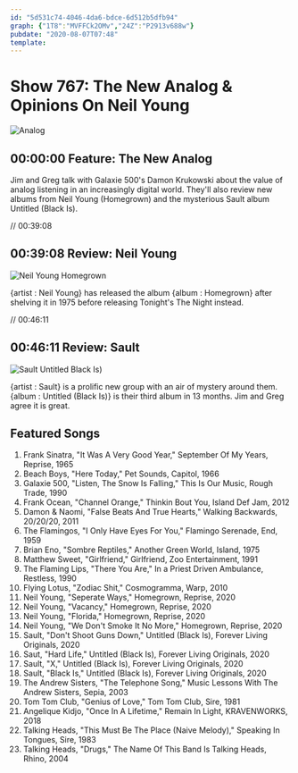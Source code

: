 ```yaml
---
id: "5d531c74-4046-4da6-bdce-6d512b5dfb94"
graph: {"1T8":"MVFFCk2OMv","24Z":"P2913v688w"}
pubdate: "2020-08-07T07:48"
template: 
---
```






# Show 767: The New Analog & Opinions On Neil Young

![Analog](https://static.soundopinions.org/images/2017/newanalog_web.jpg)



## 00:00:00 Feature: The New Analog

Jim and Greg talk with Galaxie 500's Damon Krukowski about the value of analog listening in an increasingly digital world. They'll also review new albums from Neil Young (Homegrown) and the mysterious Sault album Untitled (Black Is).

// 00:39:08



## 00:39:08 Review: Neil Young

![Neil Young Homegrown](https://static.soundopinions.org/assets/0767/1T812.jpg)

{artist : Neil Young} has released the album {album : Homegrown} after shelving it in 1975 before releasing Tonight's The Night instead.

// 00:46:11



## 00:46:11 Review: Sault

![Sault Untitled Black Is)](https://static.soundopinions.org/assets/0767/24Z1.jpg)

{artist : Sault} is a prolific new group with an air of mystery around them. {album : Untitled (Black Is)} is their third album in 13 months. Jim and Greg agree it is great.



## Featured Songs

1. Frank Sinatra, "It Was A Very Good Year," September Of My Years, Reprise, 1965
2. Beach Boys, "Here Today," Pet Sounds, Capitol, 1966
3. Galaxie 500, "Listen, The Snow Is Falling," This Is Our Music, Rough Trade, 1990
4. Frank Ocean, "Channel Orange," Thinkin Bout You, Island Def Jam, 2012
5. Damon & Naomi, "False Beats And True Hearts," Walking Backwards, 20/20/20, 2011
6. The Flamingos, "I Only Have Eyes For You," Flamingo Serenade, End, 1959
7. Brian Eno, "Sombre Reptiles," Another Green World, Island, 1975
8. Matthew Sweet, "Girlfriend," Girlfriend, Zoo Entertainment, 1991
9. The Flaming Lips, "There You Are," In a Priest Driven Ambulance, Restless, 1990
10. Flying Lotus, "Zodiac Shit," Cosmogramma, Warp, 2010
11. Neil Young, "Seperate Ways," Homegrown, Reprise, 2020
12. Neil Young, "Vacancy," Homegrown, Reprise, 2020
13. Neil Young, "Florida," Homegrown, Reprise, 2020
14. Neil Young, "We Don't Smoke It No More," Homegrown, Reprise, 2020
15. Sault, "Don't Shoot Guns Down," Untitled (Black Is), Forever Living Originals, 2020
16. Saut, "Hard Life," Untitled (Black Is), Forever Living Originals, 2020
17. Sault, "X," Untitled (Black Is), Forever Living Originals, 2020
18. Sault, "Black Is," Untitled (Black Is), Forever Living Originals, 2020
19. The Andrew Sisters, "The Telephone Song," Music Lessons With The Andrew Sisters, Sepia, 2003
20. Tom Tom Club, "Genius of Love," Tom Tom Club, Sire, 1981
21. Angelique Kidjo, "Once In A Lifetime," Remain In Light, KRAVENWORKS, 2018
22. Talking Heads, "This Must Be The Place (Naive Melody)," Speaking In Tongues, Sire, 1983
23. Talking Heads, "Drugs," The Name Of This Band Is Talking Heads, Rhino, 2004